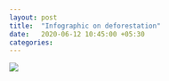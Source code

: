 ```yaml
---
layout: post
title:  "Infographic on deforestation"
date:   2020-06-12 10:45:00 +05:30
categories:
---
```

![]({{site.baseurl}}/assets/deforestation-infographic.jpg)
